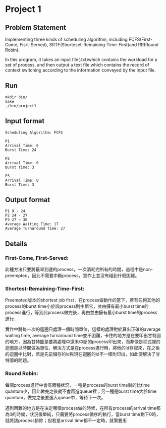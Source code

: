 Project 1
=======

Problem Statement
--------
Implementing three kinds of scheduling algorithm, including FCFS(First-Come, Fisrt-Served), SRTF(Shorteset-Remaining-Time-First)and RR(Round Robin).

In this program, it takes an input file(.txt)which contains the workload for a set of process, and then output a text file which contains the record of context switching according to the information conveyed by the input file. 

Run
---------
	mkdir bin/
	make
	./bin/project1
    

Input format
---------
	Scheduling Algorithm: FCFS		P1	Arrival Time: 0 	Burst Time: 24
	P2	Arrival Time: 0 
	Burst Time: 3	
	P3	Arrival Time: 0 
	Burst Time: 3

Output format
---------
	P1 0 - 24	P2 24 - 27	P3 27 – 30	Average Waiting Time: 17 
	Average Turnaround Time: 27
	
Details 
---------
### First-Come, First-Served:此種方法只要將最早到達的process，一次消耗完所有的時間，過程中是non-preempted，因此不需要中斷process，實作上並沒有碰到什麼困難。### Shortest-Remaining-Time-First:Preempted版本的shortest job first，在process做動作的當下，若有任何其他的process的burst time小於該process則中斷它，並由擁有最小burst time的process進行，等到此process做完後，再由並由擁有最小burst time的process進行…實作中將每一次的迴圈只處理一個時間單位，這樣的處理對於算出正確的average waiting time, average turnaround time並不困難，卡住的地方是在要印出甘特圖的地方，因為甘特圖是要將處理中還未中斷的process印出來，而非像是程式裡的迴圈是以時間做為單位，解決方式是在process進行時，將他的id存起來，在之後的迴圈中比對，若是先前儲存的id與現在迴圈的id不一樣則印出，如此便解決了甘特圖的問題。### Round Robin:每個process進行中會有兩種狀況，一種是process的burst time剩的比time quantum少，因此做完之後就不會再進queue裡；另一種是burst time大於time quantum，做完之後要進入queue中，等待下一次。遇到困難的地方是在決定哪個process做的時候，在所有process的arrival time都為0的時候，狀況很單純，只需要將process循序的執行，當burst time剩下0時，就將該process排除；但若是arrival time都不一定時，就需要用
